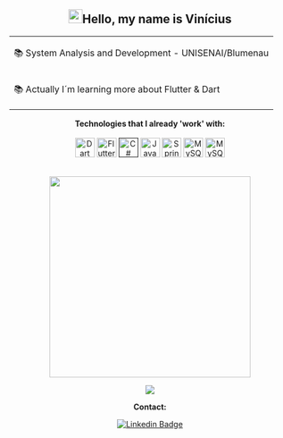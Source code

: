 <div align="center">
    <h2><img src="https://media.giphy.com/media/hvRJCLFzcasrR4ia7z/giphy.gif" width="25px">Hello, my name is Vinícius
    </h2>
    <table>
        <tr>
            <td>
                <p>📚 System Analysis and Development - UNISENAI/Blumenau
                </p>
            </td>
        </tr>
        <tr>
            <td>
                <p>📚 Actually I´m learning more about Flutter & Dart
                </p>
            </td>
        </tr>
    </table>

**Technologies that I already 'work' with:**
<br><br>
        <tr>
            <td>
                <a href="https://dart.dev/" title="Dart"><img
                        src="https://cdn.jsdelivr.net/gh/devicons/devicon/icons/dart/dart-plain.svg" alt="Dart" width="35px"
                        height="35px"></a>
            </td>
            <td>
                <a href="https://flutter.dev/" title="Flutter"><img
                        src="https://cdn.jsdelivr.net/gh/devicons/devicon/icons/flutter/flutter-plain.svg" alt="Flutter"
                        width="35px" height="35px"></a>
            </td>
            <td>
                <a href="" title="C#"><img src="https://cdn.jsdelivr.net/gh/devicons/devicon/icons/csharp/csharp-plain.svg"
                        alt="C#" width="35px" height="35px"></a>
            </td>
            <td>
                <a href="https://www.java.com/pt-BR/" title="Java"><img
                        src="https://cdn.jsdelivr.net/gh/devicons/devicon/icons/java/java-plain.svg" alt="Java" width="35px"
                        height="35px"></a>
            </td>
            <td>
                <a href="https://spring.io/projects/spring-boot" title="Spring Boot"><img
                        src="https://cdn.jsdelivr.net/gh/devicons/devicon/icons/spring/spring-original.svg"
                        alt="Spring Boot" width="35px" height="35px"></a>
            </td>
            <td>
                <a href="https://www.mysql.com" title="MySQL"><img
                        src="https://cdn.jsdelivr.net/gh/devicons/devicon/icons/mysql/mysql-original-wordmark.svg"
                        alt="MySQL" width="35px" height="35px"></a>
            </td>
            <td>
                <a href="https://www.docker.com" title="Docker"><img
                        src="https://cdn.jsdelivr.net/gh/devicons/devicon/icons/docker/docker-original-wordmark.svg"
                        alt="MySQL" width="35px" height="35px"></a>
            </td>
        </tr>
        <br><br>
        <p align="center">
            <img width="360px" align="center"
                src="https://https://vinibressanini-github-readme-stats.vercel.app/api/top-langs/?username=vinibressanini&layout=compact&theme=tokyonight&count_private=true&show_icons=true&langs_count=8&cache_seconds=3600" />
        </p>
        <a href="https://github.com/anuraghazra/github-readme-stats">
            <img src="https://https://vinibressanini-github-readme-stats.vercel.app/api?username=vinibressanini&&show_icons=true&theme=tokyonight"/>
        </a>
        
**Contact:**<br>

[![Linkedin Badge](https://img.shields.io/badge/LinkedIn-0077B5?style=for-the-badge&logo=linkedin&logoColor=white)](https://www.linkedin.com/in/vinícius-bressanini-b5902b14a/)
</div>
